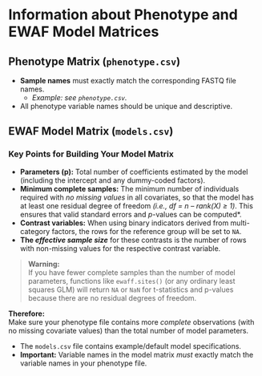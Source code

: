 # Information about Phenotype and EWAF Model Matrices

## Phenotype Matrix (`phenotype.csv`)

- **Sample names** must exactly match the corresponding FASTQ file names.
    - *Example: see `phenotype.csv`.*
- All phenotype variable names should be unique and descriptive.

## EWAF Model Matrix (`models.csv`)

### Key Points for Building Your Model Matrix

- **Parameters (p):** Total number of coefficients estimated by the model (including the intercept and any dummy-coded factors).
- **Minimum complete samples:** The minimum number of individuals required with *no missing values* in all covariates, so that the model has at least one residual degree of freedom *(i.e., df = n – rank(X) ≥ 1)*. This ensures that valid standard errors and *p*-values can be computed*.
- **Contrast variables:** When using binary indicators derived from multi-category factors, the rows for the reference group will be set to `NA`. 
- **The *effective sample size*** for these contrasts is the number of rows with non-missing values for the respective contrast variable.

> **Warning:**  
> If you have fewer complete samples than the number of model parameters, functions like `ewaff.sites()` (or any ordinary least squares GLM) will return `NA` or `NaN` for t-statistics and p-values because there are no residual degrees of freedom.

**Therefore:**  
Make sure your phenotype file contains more *complete* observations (with no missing covariate values) than the total number of model parameters.

- The `models.csv` file contains example/default model specifications.
- **Important:** Variable names in the model matrix *must* exactly match the variable names in your phenotype file.
